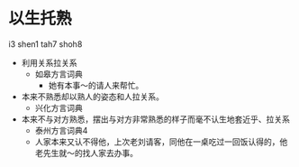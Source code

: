 # 以生托熟
i3 shen1 tah7 shoh8
+ 利用关系拉关系
  * 如皋方言词典
    - 她有本事～的请人来帮忙。
+ 本来不熟悉却以熟人的姿态和人拉关系。
  * 兴化方言词典
+ 本来不与对方熟悉，摆出与对方非常熟悉的样子而毫不认生地套近乎、拉关系
  * 泰州方言词典4
  - 人家本来又认不得他，上次老刘请客，同他在一桌吃过一回饭认得的，他老先生就～的找人家去办事。
